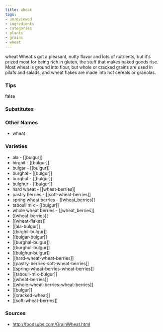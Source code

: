 ```yaml
---
title: wheat
tags:
- unreviewed
- ingredients
- categories
- plants
- grains
- wheat
---
```

wheat Wheat's got a pleasant, nutty flavor and lots of nutrients, but it's prized most for being rich in gluten, the stuff that makes baked goods rise. Most wheat is ground into flour, but whole or cracked grains are used in pilafs and salads, and wheat flakes are made into hot cereals or granolas.

### Tips
false

### Substitutes


### Other Names

* wheat

### Varieties

* ala - [[bulgur]]
* birghil - [[bulgur]]
* bulgar - [[bulgur]]
* burghal - [[bulgur]]
* burghul - [[bulgur]]
* bulghur - [[bulgur]]
* hard wheat - [[wheat-berries]]
* pastry berries - [[soft-wheat-berries]]
* spring wheat berries - [[wheat_berries]]
* tabouli mix - [[bulgur]]
* whole wheat berries - [[wheat_berries]]
* [[wheat-berries]]
* [[wheat-flakes]]
* [[ala-bulgur]]
* [[birghil-bulgur]]
* [[bulgar-bulgur]]
* [[burghal-bulgur]]
* [[burghul-bulgur]]
* [[bulghur-bulgur]]
* [[hard-wheat-wheat-berries]]
* [[pastry-berries-soft-wheat-berries]]
* [[spring-wheat-berries-wheat-berries]]
* [[tabouli-mix-bulgur]]
* [[wheat-berries]]
* [[whole-wheat-berries-wheat-berries]]
* [[bulgur]]
* [[cracked-wheat]]
* [[soft-wheat-berries]]

### Sources
* http://foodsubs.com/GrainWheat.html
